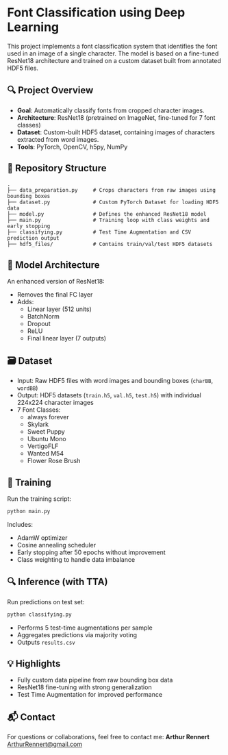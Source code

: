 # Font Classification using Deep Learning

This project implements a font classification system that identifies the font used in an image of a single character. The model is based on a fine-tuned ResNet18 architecture and trained on a custom dataset built from annotated HDF5 files.

## 🔍 Project Overview
- **Goal**: Automatically classify fonts from cropped character images.
- **Architecture**: ResNet18 (pretrained on ImageNet, fine-tuned for 7 font classes)
- **Dataset**: Custom-built HDF5 dataset, containing images of characters extracted from word images.
- **Tools**: PyTorch, OpenCV, h5py, NumPy

## 📁 Repository Structure
```
.
├── data_preparation.py     # Crops characters from raw images using bounding boxes
├── dataset.py              # Custom PyTorch Dataset for loading HDF5 data
├── model.py                # Defines the enhanced ResNet18 model
├── main.py                 # Training loop with class weights and early stopping
├── classifying.py          # Test Time Augmentation and CSV prediction output
├── hdf5_files/             # Contains train/val/test HDF5 datasets
```

## 🧠 Model Architecture
An enhanced version of ResNet18:
- Removes the final FC layer
- Adds:
  - Linear layer (512 units)
  - BatchNorm
  - Dropout
  - ReLU
  - Final linear layer (7 outputs)

## 🗃️ Dataset
- Input: Raw HDF5 files with word images and bounding boxes (`charBB`, `wordBB`)
- Output: HDF5 datasets (`train.h5`, `val.h5`, `test.h5`) with individual 224x224 character images
- 7 Font Classes:
  - always forever
  - Skylark
  - Sweet Puppy
  - Ubuntu Mono
  - VertigoFLF
  - Wanted M54
  - Flower Rose Brush

## 🚀 Training
Run the training script:
```bash
python main.py
```
Includes:
- AdamW optimizer
- Cosine annealing scheduler
- Early stopping after 50 epochs without improvement
- Class weighting to handle data imbalance

## 🔍 Inference (with TTA)
Run predictions on test set:
```bash
python classifying.py
```
- Performs 5 test-time augmentations per sample
- Aggregates predictions via majority voting
- Outputs `results.csv`

## 💡 Highlights
- Fully custom data pipeline from raw bounding box data
- ResNet18 fine-tuning with strong generalization
- Test Time Augmentation for improved performance

## 📬 Contact
For questions or collaborations, feel free to contact me:
**Arthur Rennert**  
ArthurRennert@gmail.com
